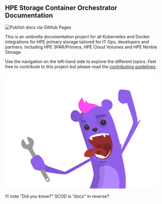 ## HPE Storage Container Orchestrator Documentation 
![Publish docs via GitHub Pages](https://github.com/hpe-storage/scod/workflows/Publish%20docs%20via%20GitHub%20Pages/badge.svg)

This is an umbrella documentation project for all Kubernetes and Docker integrations for HPE primary storage tailored for IT Ops, developers and partners. Including HPE 3PAR/Primera, HPE Cloud Volumes and HPE Nimble Storage.

Use the navigation on the left-hand side to explore the different topics. Feel free to contribute to this project but please read the [contributing guidelines](legal/contributing.md).

<div align="right"><img src="img/hpe-dev-grommet-gremlin-rockin-static.svg"></div>

!!! note "Did you know?"
    SCOD is "docs" in reverse?
